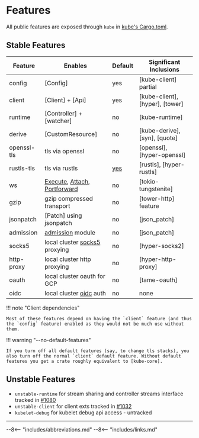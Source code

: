 # Features

All public features are exposed through `kube` in [kube's Cargo.toml](https://github.com/kube-rs/kube/blob/main/kube/Cargo.toml).


## Stable Features

| Feature     | Enables                            | Default | Significant Inclusions       |
| ----------- | ---------------------------------- | ------- | ---------------------------- |
| config      | [Config]                           | yes     | [kube-client] partial        |
| client      | [Client] + [Api]                   | yes     | [kube-client], [hyper], [tower] |
| runtime     | [Controller] + [watcher]           | no      | [kube-runtime]               |
| derive      | [CustomResource]                   | no      | [kube-derive], [syn], [quote]|
| openssl-tls | tls via openssl                    | no      | [openssl], [hyper-openssl]   |
| rustls-tls  | tls via rustls                     | [yes]   | [rustls], [hyper-rustls]     |
| ws          | [Execute], [Attach], [Portforward] | no      | [tokio-tungstenite]          |
| gzip        | gzip compressed transport          | no      | [tower-http] feature         |
| jsonpatch   | [Patch] using jsonpatch            | no      | [json_patch]                 |
| admission   | [admission] module                 | no      | [json_patch]                 |
| socks5      | local cluster [socks5] proxying    | no      | [hyper-socks2]               |
| http-proxy  | local cluster http proxying        | no      | [hyper-http-proxy]
| oauth       | local cluster oauth for GCP        | no      | [tame-oauth]                 |
| oidc        | local cluster [oidc] auth          | no      | none                         |

!!! note "Client dependencies"

    Most of these features depend on having the `client` feature (and thus the `config` feature) enabled as they would not be much use without them.

!!! warning "--no-default-features"

    If you turn off all default features (say, to change tls stacks), you also turn off the normal `client` default feature. Without default features you get a crate roughly equivalent to [kube-core].

## Unstable Features

- `unstable-runtime` for stream sharing and controller streams interface tracked in [#1080](https://github.com/kube-rs/kube/issues/1080)
- `unstable-client` for client exts tracked in [#1032](https://github.com/kube-rs/kube/issues/1032)
- `kubelet-debug` for kubelet debug api access - untracked

---

[yes]: https://github.com/kube-rs/kube/releases/tag/0.86.0
[socks5]: https://kubernetes.io/docs/tasks/extend-kubernetes/socks5-proxy-access-api/
[oidc]: https://kubernetes.io/docs/reference/access-authn-authz/authentication/#openid-connect-tokens
[admission]: https://docs.rs/kube/latest/kube/core/admission/index.html
[Execute]: https://docs.rs/kube/latest/kube/api/trait.Execute.html
[Attach]: https://docs.rs/kube/latest/kube/api/trait.Attach.html
[Portforward]: https://docs.rs/kube/latest/kube/api/trait.Portforward.html


--8<-- "includes/abbreviations.md"
--8<-- "includes/links.md"
